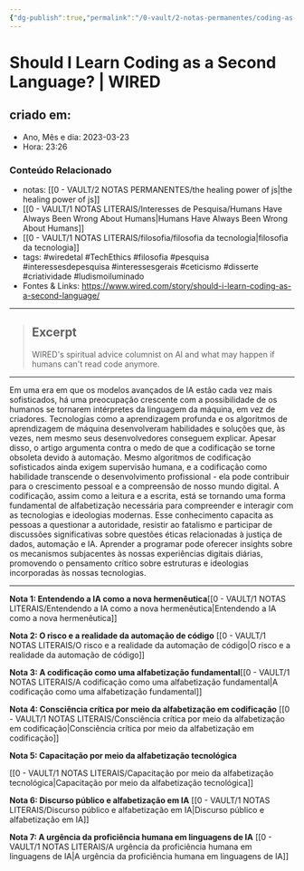 ```yaml
---
{"dg-publish":true,"permalink":"/0-vault/2-notas-permanentes/coding-as-a-second-language/","tags":["permanente","wiredetal","TechEthics","filosofia","pesquisa","interessesdepesquisa","interessesgerais","ceticismo","disserte","criatividade","ludismoiluminado"],"dgHomeLink":true,"dgShowLocalGraph":true,"dgShowFileTree":true,"dgEnableSearch":true}
---
```


# Should I Learn Coding as a Second Language? | WIRED


## criado em: 
-  Ano, Mês e dia: 2023-03-23
- Hora: 23:26

### Conteúdo Relacionado
- notas: [[0 - VAULT/2 NOTAS PERMANENTES/the healing power of js\|the healing power of js]]
- [[0 - VAULT/1 NOTAS LITERAIS/Interesses de Pesquisa/Humans Have Always Been Wrong About Humans\|Humans Have Always Been Wrong About Humans]]
- [[0 - VAULT/1 NOTAS LITERAIS/filosofia/filosofia da tecnologia\|filosofia da tecnologia]]
- tags: #wiredetal #TechEthics #filosofia #pesquisa #interessesdepesquisa #interessesgerais #ceticismo #disserte #criatividade #ludismoiluminado
- Fontes & Links: https://www.wired.com/story/should-i-learn-coding-as-a-second-language/
---

> ## Excerpt
> WIRED's spiritual advice columnist on AI and what may happen if humans can't read code anymore.

---

Em uma era em que os modelos avançados de IA estão cada vez mais sofisticados, há uma preocupação crescente com a possibilidade de os humanos se tornarem intérpretes da linguagem da máquina, em vez de criadores. Tecnologias como a aprendizagem profunda e os algoritmos de aprendizagem de máquina desenvolveram habilidades e soluções que, às vezes, nem mesmo seus desenvolvedores conseguem explicar. Apesar disso, o artigo argumenta contra o medo de que a codificação se torne obsoleta devido à automação. Mesmo algoritmos de codificação sofisticados ainda exigem supervisão humana, e a codificação como habilidade transcende o desenvolvimento profissional - ela pode contribuir para o crescimento pessoal e a compreensão de nosso mundo digital. A codificação, assim como a leitura e a escrita, está se tornando uma forma fundamental de alfabetização necessária para compreender e interagir com as tecnologias e ideologias modernas. Esse conhecimento capacita as pessoas a questionar a autoridade, resistir ao fatalismo e participar de discussões significativas sobre questões éticas relacionadas à justiça de dados, automação e IA. Aprender a programar pode oferecer insights sobre os mecanismos subjacentes às nossas experiências digitais diárias, promovendo o pensamento crítico sobre estruturas e ideologias incorporadas às nossas tecnologias. 

---

**Nota 1: Entendendo a IA como a nova hermenêutica**[[0 - VAULT/1 NOTAS LITERAIS/Entendendo a IA como a nova hermenêutica\|Entendendo a IA como a nova hermenêutica]]

**Nota 2: O risco e a realidade da automação de código**
[[0 - VAULT/1 NOTAS LITERAIS/O risco e a realidade da automação de código\|O risco e a realidade da automação de código]]

**Nota 3: A codificação como uma alfabetização fundamental**[[0 - VAULT/1 NOTAS LITERAIS/A codificação como uma alfabetização fundamental\|A codificação como uma alfabetização fundamental]]

**Nota 4: Consciência crítica por meio da alfabetização em codificação**
[[0 - VAULT/1 NOTAS LITERAIS/Consciência crítica por meio da alfabetização em codificação\|Consciência crítica por meio da alfabetização em codificação]]

**Nota 5: Capacitação por meio da alfabetização tecnológica**

[[0 - VAULT/1 NOTAS LITERAIS/Capacitação por meio da alfabetização tecnológica\|Capacitação por meio da alfabetização tecnológica]]

**Nota 6: Discurso público e alfabetização em IA**
[[0 - VAULT/1 NOTAS LITERAIS/Discurso público e alfabetização em IA\|Discurso público e alfabetização em IA]]

**Nota 7: A urgência da proficiência humana em linguagens de IA**
[[0 - VAULT/1 NOTAS LITERAIS/A urgência da proficiência humana em linguagens de IA\|A urgência da proficiência humana em linguagens de IA]]
